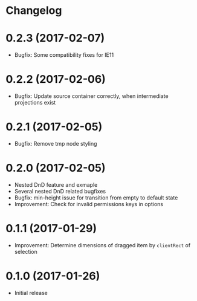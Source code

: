 # Changelog

# 0.2.3 (2017-02-07)

* Bugfix: Some compatibility fixes for IE11

# 0.2.2 (2017-02-06)

* Bugfix: Update source container correctly, when intermediate projections exist

# 0.2.1 (2017-02-05)

* Bugfix: Remove tmp node styling

# 0.2.0 (2017-02-05)

* Nested DnD feature and exmaple
* Several nested DnD related bugfixes
* Bugfix: min-height issue for transition from empty to default state
* Improvement: Check for invalid permissions keys in options

# 0.1.1 (2017-01-29)

* Improvement: Determine dimensions of dragged item by `clientRect` of selection

# 0.1.0 (2017-01-26)

* Initial release
